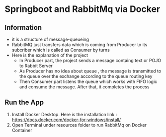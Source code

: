 
# Springboot and RabbitMq via Docker



## Information

 - it is a structure of message-queueing
 - RabbitMQ just transfers data which is coming from Producer to its subcriber which is called as Consumer by turns
 - Here is the explanation of the project
    - In Producer part, the project sends a message containg text or POJO to Rabbit Server
    - As Producer has no idea about queue , the message is transmitted to the queue over the exchange according to the queue routing key
    - Then Consumer part listens the queue which works with FIFO logic and consume the message. After that, it completes the process
## Run the App
1) Install Docker Desktop. Here is the installation link : https://docs.docker.com/docker-for-windows/install/
2) Open Terminal under resources folder to run RabbitMq on Docker Container
   